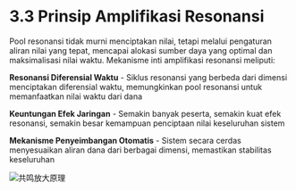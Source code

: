 # 3.3 Prinsip Amplifikasi Resonansi

Pool resonansi tidak murni menciptakan nilai, tetapi melalui pengaturan aliran nilai yang tepat, mencapai alokasi sumber daya yang optimal dan maksimalisasi nilai waktu. Mekanisme inti amplifikasi resonansi meliputi:

**Resonansi Diferensial Waktu** - Siklus resonansi yang berbeda dari dimensi menciptakan diferensial waktu, memungkinkan pool resonansi untuk memanfaatkan nilai waktu dari dana

**Keuntungan Efek Jaringan** - Semakin banyak peserta, semakin kuat efek resonansi, semakin besar kemampuan penciptaan nilai keseluruhan sistem

**Mekanisme Penyeimbangan Otomatis** - Sistem secara cerdas menyesuaikan aliran dana dari berbagai dimensi, memastikan stabilitas keseluruhan

![共鸣放大原理](/images/图3.svg)